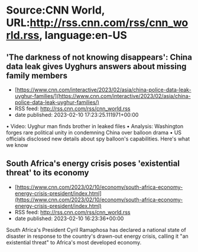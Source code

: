 # Source:CNN World, URL:http://rss.cnn.com/rss/cnn_world.rss, language:en-US

## 'The darkness of not knowing disappears': China data leak gives Uyghurs answers about missing family members
 - [https://www.cnn.com/interactive/2023/02/asia/china-police-data-leak-uyghur-families/](https://www.cnn.com/interactive/2023/02/asia/china-police-data-leak-uyghur-families/)
 - RSS feed: http://rss.cnn.com/rss/cnn_world.rss
 - date published: 2023-02-10 17:23:25.111971+00:00

•  Video: Uyghur man finds brother in leaked files
•  Analysis: Washington forges rare political unity in condemning China over balloon drama
• US officials disclosed new details about spy balloon's capabilities. Here's what we know

## South Africa's energy crisis poses 'existential threat' to its economy
 - [https://www.cnn.com/2023/02/10/economy/south-africa-economy-energy-crisis-president/index.html](https://www.cnn.com/2023/02/10/economy/south-africa-economy-energy-crisis-president/index.html)
 - RSS feed: http://rss.cnn.com/rss/cnn_world.rss
 - date published: 2023-02-10 16:23:36+00:00

South Africa's President Cyril Ramaphosa has declared a national state of disaster in response to the country's drawn-out energy crisis, calling it "an existential threat" to Africa's most developed economy.

